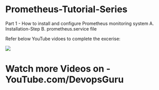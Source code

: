 # Prometheus-Tutorial-Series

Part 1 - How to install and configure Prometheus monitoring system
    A. Installation-Step
    B. prometheus.service file
    
 Refer below YouTube vidoes to complete the excerise:
 
 [![](http://img.youtube.com/vi/6EFldoe9dyI/0.jpg)](http://www.youtube.com/watch?v=6EFldoe9dyI "")
 
 # Watch more Videos on - YouTube.com/DevopsGuru
